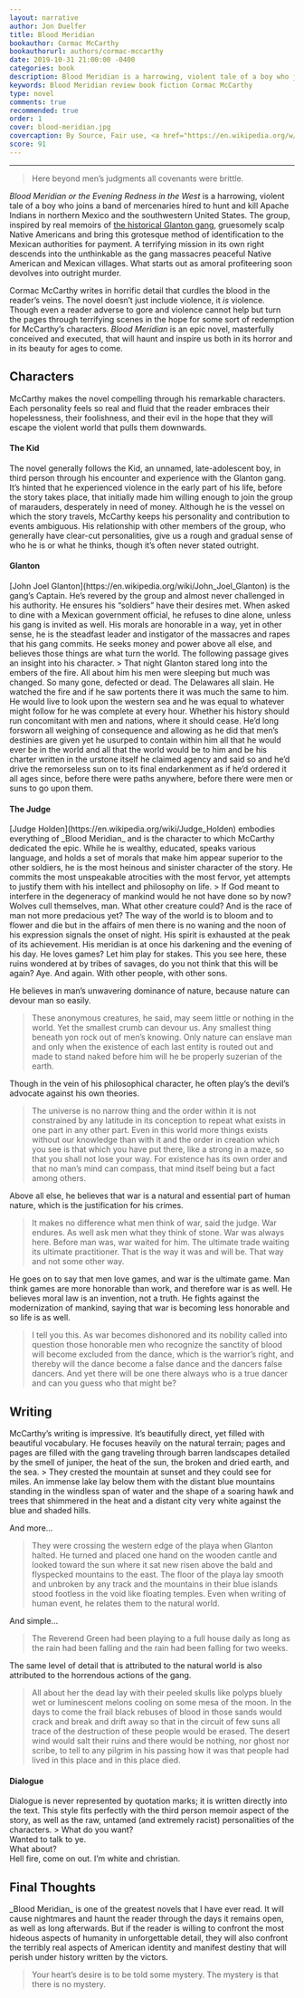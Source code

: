 ```yaml
---
layout: narrative
author: Jon Duelfer
title: Blood Meridian
bookauthor: Cormac McCarthy
bookauthorurl: authors/cormac-mccarthy
date: 2019-10-31 21:00:00 -0400
categories: book
description: Blood Meridian is a harrowing, violent tale of a boy who joins a band of mercenaries hired to hunt and kill Apache Indians in northern Mexico and the southwestern United States. It is an epic novel conceived from historical memoirs that will haunt and inspire us both in its horror and in its beauty for ages to come.
keywords: Blood Meridian review book fiction Cormac McCarthy
type: novel
comments: true
recommended: true
order: 1
cover: blood-meridian.jpg
covercaption: By Source, Fair use, <a href="https://en.wikipedia.org/w/index.php?curid=11780960">https://en.wikipedia.org/w/index.php?curid=11780960</a>
score: 91
---
```

<hr/>

> Here beyond men’s judgments all covenants were brittle.

_Blood Meridian or the Evening Redness in the West_ is a harrowing, violent tale of a boy who joins a band of mercenaries hired to hunt and kill Apache Indians in northern Mexico and the southwestern United States. The group, inspired by real memoirs of [the historical Glanton gang](https://en.wikipedia.org/wiki/John_Joel_Glanton#Glanton_Gang), gruesomely scalp Native Americans and bring this grotesque method of identification to the Mexican authorities for payment. A terrifying mission in its own right descends into the unthinkable as the gang massacres peaceful Native American and Mexican villages. What starts out as amoral profiteering soon devolves into outright murder.

Cormac McCarthy writes in horrific detail that curdles the blood in the reader’s veins. The novel doesn’t just include violence, it _is_ violence. Though even a reader adverse to gore and violence cannot help but turn the pages through terrifying scenes in the hope for some sort of redemption for McCarthy’s characters. _Blood Meridian_ is an epic novel, masterfully conceived and executed, that will haunt and inspire us both in its horror and in its beauty for ages to come.

<h2><strong>Characters</strong></h2>
McCarthy makes the novel compelling through his remarkable characters. Each personality feels so real and fluid that the reader embraces their hopelessness, their foolishness, and their evil in the hope that they will escape the violent world that pulls them downwards.

<h4>The Kid</h4>
The novel generally follows the Kid, an unnamed, late-adolescent boy, in third person through his encounter and experience with the Glanton gang. It’s hinted that he experienced violence in the early part of his life, before the story takes place, that initially made him willing enough to join the group of marauders, desperately in need of money. Although he is the vessel on which the story travels, McCarthy keeps his personality and contribution to events ambiguous. His relationship with other members of the group, who generally have clear-cut personalities, give us a rough and gradual sense of who he is or what he thinks, though it’s often never stated outright.

<h4>Glanton</h4>
[John Joel Glanton](https://en.wikipedia.org/wiki/John_Joel_Glanton) is the gang’s Captain. He’s revered by the group and almost never challenged in his authority. He ensures his “soldiers” have their desires met. When asked to dine with a Mexican government official, he refuses to dine alone, unless his gang is invited as well. His morals are honorable in a way, yet in other sense, he is the steadfast leader and instigator of the massacres and rapes that his gang commits. He seeks money and power above all else, and believes those things are what turn the world. The following passage gives an insight into his character.
> That night Glanton stared long into the embers of the fire. All about him his men were sleeping but much was changed. So many gone, defected or dead. The Delawares all slain. He watched the fire and if he saw portents there it was much the same to him. He would live to look upon the western sea and he was equal to whatever might follow for he was complete at every hour. Whether his history should run concomitant with men and nations, where it should cease. He’d long forsworn all weighing of consequence and allowing as he did that men’s destinies are given yet he usurped to contain within him all that he would ever be in the world and all that the world would be to him and be his charter written in the urstone itself he claimed agency and said so and he’d drive the remorseless sun on to its final endarkenment as if he’d ordered it all ages since, before there were paths anywhere, before there were men or suns to go upon them.

<h4>The Judge</h4>
[Judge Holden](https://en.wikipedia.org/wiki/Judge_Holden) embodies everything of _Blood Meridian_ and is the character to which McCarthy dedicated the epic. While he is wealthy, educated, speaks various language, and holds a set of morals that make him appear superior to the other soldiers, he is the most heinous and sinister character of the story. He commits the most unspeakable atrocities with the most fervor, yet attempts to justify them with his intellect and philosophy on life.
> If God meant to interfere in the degeneracy of mankind would he not have done so by now? Wolves cull themselves, man. What other creature could? And is the race of man not more predacious yet? The way of the world is to bloom and to flower and die but in the affairs of men there is no waning and the noon of his expression signals the onset of night. His spirit is exhausted at the peak of its achievement. His meridian is at once his darkening and the evening of his day. He loves games? Let him play for stakes. This you see here, these ruins wondered at by tribes of savages, do you not think that this will be again? Aye. And again. With other people, with other sons.

He believes in man’s unwavering dominance of nature, because nature can devour man so easily.
> These anonymous creatures, he said, may seem little or nothing in the world. Yet the smallest crumb can devour us. Any smallest thing beneath yon rock out of men’s knowing. Only nature can enslave man and only when the existence of each last entity is routed out and made to stand naked before him will he be properly suzerian of the earth. 

Though in the vein of his philosophical character, he often play’s the devil’s advocate against his own theories.
> The universe is no narrow thing and the order within it is not constrained by any latitude in its conception to repeat what exists in one part in any other part. Even in this world more things exists without our knowledge than with it and the order in creation which you see is that which you have put there, like a strong in a maze, so that you shall not lose your way. For existence has its own order and that no man’s mind can compass, that mind itself being but a fact among others.

Above all else, he believes that war is a natural and essential part of human nature, which is the justification for his crimes.
> It makes no difference what men think of war, said the judge. War endures. As well ask men what they think of stone. War was always here. Before man was, war waited for him. The ultimate trade waiting its ultimate practitioner. That is the way it was and will be. That way and not some other way.

He goes on to say that men love games, and war is the ultimate game. Man think games are more honorable than work, and therefore war is as well. He believes moral law is an invention, not a truth. He fights against the modernization of mankind, saying that war is becoming less honorable and so life is as well.
> I tell you this. As war becomes dishonored and its nobility called into question those honorable men who recognize the sanctity of blood will become excluded from the dance, which is the warrior’s right, and thereby will the dance become a false dance and the dancers false dancers. And yet there will be one there always who is a true dancer and can you guess who that might be?

<h2><strong>Writing</strong></h2>
McCarthy’s writing is impressive. It’s beautifully direct, yet filled with beautiful vocabulary. He focuses heavily on the natural terrain; pages and pages are filled with the gang traveling through barren landscapes detailed by the smell of juniper, the heat of the sun, the broken and dried earth, and the sea.
> They crested the mountain at sunset and they could see for miles. An immense lake lay below them with the distant blue mountains standing in the windless span of water and the shape of a soaring hawk and trees that shimmered in the heat and a distant city very white against the blue and shaded hills.

And more...
>They were crossing the western edge of the playa when Glanton halted. He turned and placed one hand on the wooden cantle and looked toward the sun where it sat new risen above the bald and flyspecked mountains to the east. The floor of the playa lay smooth and unbroken by any track and the mountains in their blue islands stood footless in the void like floating temples.
Even when writing of human event, he relates them to the natural world.

And simple...
> The Reverend Green had been playing to a full house daily as long as the rain had been falling and the rain had been falling for two weeks.

The same level of detail that is attributed to the natural world is also attributed to the horrendous actions of the gang.
> All about her the dead lay with their peeled skulls like polyps bluely wet or luminescent melons cooling on some mesa of the moon. In the days to come the frail black rebuses of blood in those sands would crack and break and drift away so that in the circuit of few suns all trace of the destruction of these people would be erased. The desert wind would salt their ruins and there would be nothing, nor ghost nor scribe, to tell to any pilgrim in his passing how it was that people had lived in this place and in this place died.

<h4>Dialogue</h4>
Dialogue is never represented by quotation marks; it is written directly into the text. This style fits perfectly with the third person memoir aspect of the story, as well as the raw, untamed (and extremely racist) personalities of the characters.
> What do you want?<br/>
Wanted to talk to ye.<br/>
What about?<br/>
Hell fire, come on out. I’m white and christian.

<h2><strong>Final Thoughts</strong></h2>
_Blood Meridian_ is one of the greatest novels that I have ever read. It will cause nightmares and haunt the reader through the days it remains open, as well as long afterwards. But if the reader is willing to confront the most hideous aspects of humanity in unforgettable detail, they will also confront the terribly real aspects of American identity and manifest destiny that will perish under history written by the victors.

> Your heart’s desire is to be told some mystery. The mystery is that there is no mystery.